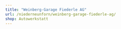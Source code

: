 ```yaml
---
title: "Weinberg-Garage Fiederle AG"
url: /niederneunforn/weinberg-garage-fiederle-ag/
shop: Autowerkstatt
---
```

